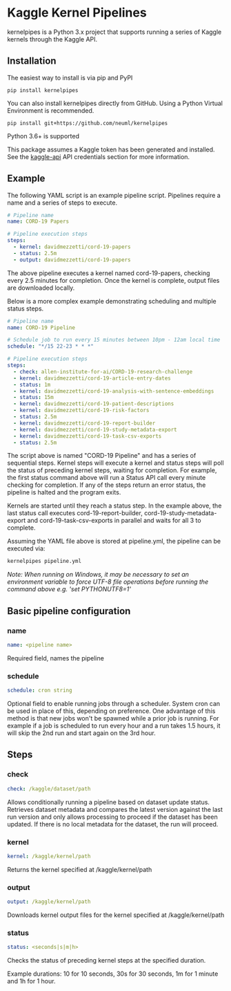 # Kaggle Kernel Pipelines
kernelpipes is a Python 3.x project that supports running a series of Kaggle kernels through the Kaggle API. 

## Installation
The easiest way to install is via pip and PyPI

    pip install kernelpipes

You can also install kernelpipes directly from GitHub. Using a Python Virtual Environment is recommended.

    pip install git+https://github.com/neuml/kernelpipes

Python 3.6+ is supported

This package assumes a Kaggle token has been generated and installed. See the [kaggle-api](https://github.com/Kaggle/kaggle-api) API credentials section for more information.

## Example
The following YAML script is an example pipeline script. Pipelines require a name and a series of steps to execute. 

```yaml
# Pipeline name
name: CORD-19 Papers

# Pipeline execution steps
steps:
  - kernel: davidmezzetti/cord-19-papers
  - status: 2.5m
  - output: davidmezzetti/cord-19-papers
```

The above pipeline executes a kernel named cord-19-papers, checking every 2.5 minutes for completion. Once the kernel is complete, output files are downloaded locally.

Below is a more complex example demonstrating scheduling and multiple status steps.

```yaml
# Pipeline name
name: CORD-19 Pipeline

# Schedule job to run every 15 minutes between 10pm - 12am local time
schedule: "*/15 22-23 * * *"

# Pipeline execution steps
steps:
  - check: allen-institute-for-ai/CORD-19-research-challenge
  - kernel: davidmezzetti/cord-19-article-entry-dates
  - status: 1m
  - kernel: davidmezzetti/cord-19-analysis-with-sentence-embeddings
  - status: 15m
  - kernel: davidmezzetti/cord-19-patient-descriptions
  - kernel: davidmezzetti/cord-19-risk-factors
  - status: 2.5m
  - kernel: davidmezzetti/cord-19-report-builder
  - kernel: davidmezzetti/cord-19-study-metadata-export
  - kernel: davidmezzetti/cord-19-task-csv-exports
  - status: 2.5m
```

The script above is named "CORD-19 Pipeline" and has a series of sequential steps. Kernel steps will execute a kernel and status steps will poll the status of preceding kernel steps, waiting for completion. For example, the first status command above will run a Status API call every minute checking for completion. If any of the steps return an error status, the pipeline is halted and the program exits.

Kernels are started until they reach a status step. In the example above, the last status call executes cord-19-report-builder, cord-19-study-metadata-export and cord-19-task-csv-exports in parallel and waits for all 3 to complete. 

Assuming the YAML file above is stored at pipeline.yml, the pipeline can be executed via:

```bash
kernelpipes pipeline.yml
```
*Note: When running on Windows, it may be necessary to set an environment variable to force UTF-8 file operations before running the command above e.g. 'set PYTHONUTF8=1'*

## Basic pipeline configuration

### name
```yaml
name: <pipeline name>
```

Required field, names the pipeline

### schedule
```yaml
schedule: cron string
```

Optional field to enable running jobs through a scheduler. System cron can be used in place of this, depending on preference. One advantage of this method is that new jobs won't be spawned while a prior job is running. For example if a job is scheduled to run every hour and a run takes 1.5 hours, it will skip the 2nd run and start again on the 3rd hour. 

## Steps

### check
```yaml
check: /kaggle/dataset/path
```

Allows conditionally running a pipeline based on dataset update status. Retrieves dataset metadata and compares the latest version against the last run version and only allows processing to proceed if the dataset has been updated. If there is no local metadata for the dataset, the run will proceed.

### kernel
``` yaml
kernel: /kaggle/kernel/path
```
Returns the kernel specified at /kaggle/kernel/path

### output
``` yaml
output: /kaggle/kernel/path
```
Downloads kernel output files for the kernel specified at /kaggle/kernel/path

### status
```yaml
status: <seconds|s|m|h>
```

Checks the status of preceding kernel steps at the specified duration.

Example durations: 10 for 10 seconds, 30s for 30 seconds, 1m for 1 minute and 1h for 1 hour.
